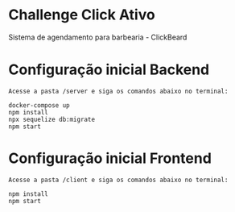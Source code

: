 # Challenge Click Ativo

Sistema de agendamento para barbearia - ClickBeard

# Configuração inicial Backend

```
Acesse a pasta /server e siga os comandos abaixo no terminal:

docker-compose up
npm install
npx sequelize db:migrate
npm start
```

# Configuração inicial Frontend

```
Acesse a pasta /client e siga os comandos abaixo no terminal:

npm install
npm start
```